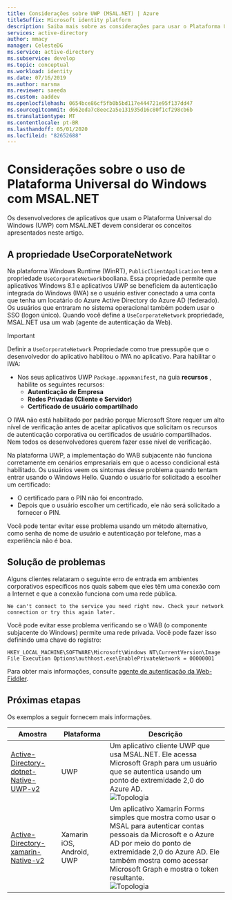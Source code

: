 ```yaml
---
title: Considerações sobre UWP (MSAL.NET) | Azure
titleSuffix: Microsoft identity platform
description: Saiba mais sobre as considerações para usar o Plataforma Universal do Windows (UWP) com a MSAL.NET (biblioteca de autenticação da Microsoft para .NET).
services: active-directory
author: mmacy
manager: CelesteDG
ms.service: active-directory
ms.subservice: develop
ms.topic: conceptual
ms.workload: identity
ms.date: 07/16/2019
ms.author: marsma
ms.reviewer: saeeda
ms.custom: aaddev
ms.openlocfilehash: 0654bce86cf5fb0b5bd117e444721e95f137dd47
ms.sourcegitcommit: d662eda7c8eec2a5e131935d16c80f1cf298cb6b
ms.translationtype: MT
ms.contentlocale: pt-BR
ms.lasthandoff: 05/01/2020
ms.locfileid: "82652688"
---
```

# <a name="considerations-for-using-universal-windows-platform-with-msalnet"></a>Considerações sobre o uso de Plataforma Universal do Windows com MSAL.NET
Os desenvolvedores de aplicativos que usam o Plataforma Universal do Windows (UWP) com MSAL.NET devem considerar os conceitos apresentados neste artigo.

## <a name="the-usecorporatenetwork-property"></a>A propriedade UseCorporateNetwork
Na plataforma Windows Runtime (WinRT), `PublicClientApplication` tem a propriedade `UseCorporateNetwork`booliana. Essa propriedade permite que aplicativos Windows 8.1 e aplicativos UWP se beneficiem da autenticação integrada do Windows (IWA) se o usuário estiver conectado a uma conta que tenha um locatário do Azure Active Directory do Azure AD (federado). Os usuários que entraram no sistema operacional também podem usar o SSO (logon único). Quando você define a `UseCorporateNetwork` propriedade, MSAL.NET usa um wab (agente de autenticação da Web).

> [!IMPORTANT]
> Definir a `UseCorporateNetwork` Propriedade como true pressupõe que o desenvolvedor do aplicativo habilitou o IWA no aplicativo. Para habilitar o IWA:
> - Nos seus aplicativos UWP `Package.appxmanifest`, na guia **recursos** , habilite os seguintes recursos:
>   - **Autenticação de Empresa**
>   - **Redes Privadas (Cliente e Servidor)**
>   - **Certificado de usuário compartilhado**

O IWA não está habilitado por padrão porque Microsoft Store requer um alto nível de verificação antes de aceitar aplicativos que solicitam os recursos de autenticação corporativa ou certificados de usuário compartilhados. Nem todos os desenvolvedores querem fazer esse nível de verificação.

Na plataforma UWP, a implementação do WAB subjacente não funciona corretamente em cenários empresariais em que o acesso condicional está habilitado. Os usuários veem os sintomas desse problema quando tentam entrar usando o Windows Hello. Quando o usuário for solicitado a escolher um certificado:

- O certificado para o PIN não foi encontrado.
- Depois que o usuário escolher um certificado, ele não será solicitado a fornecer o PIN.

Você pode tentar evitar esse problema usando um método alternativo, como senha de nome de usuário e autenticação por telefone, mas a experiência não é boa.

## <a name="troubleshooting"></a>Solução de problemas

Alguns clientes relataram o seguinte erro de entrada em ambientes corporativos específicos nos quais sabem que eles têm uma conexão com a Internet e que a conexão funciona com uma rede pública.

```Text
We can't connect to the service you need right now. Check your network connection or try this again later.
```

Você pode evitar esse problema verificando se o WAB (o componente subjacente do Windows) permite uma rede privada. Você pode fazer isso definindo uma chave do registro:

```Text
HKEY_LOCAL_MACHINE\SOFTWARE\Microsoft\Windows NT\CurrentVersion\Image File Execution Options\authhost.exe\EnablePrivateNetwork = 00000001
```

Para obter mais informações, consulte [agente de autenticação da Web-Fiddler](https://docs.microsoft.com/windows/uwp/security/web-authentication-broker#fiddler).

## <a name="next-steps"></a>Próximas etapas
Os exemplos a seguir fornecem mais informações.

Amostra | Plataforma | Descrição 
|------ | -------- | -----------|
|[Active-Directory-dotnet-Native-UWP-v2](https://github.com/azure-samples/active-directory-dotnet-native-uwp-v2) | UWP | Um aplicativo cliente UWP que usa MSAL.NET. Ele acessa Microsoft Graph para um usuário que se autentica usando um ponto de extremidade 2,0 do Azure AD. <br>![Topologia](media/msal-net-uwp-considerations/topology-native-uwp.png)|
|[Active-Directory-xamarin-Native-v2](https://github.com/Azure-Samples/active-directory-xamarin-native-v2) | Xamarin iOS, Android, UWP | Um aplicativo Xamarin Forms simples que mostra como usar o MSAL para autenticar contas pessoais da Microsoft e o Azure AD por meio do ponto de extremidade 2,0 do Azure AD. Ele também mostra como acessar Microsoft Graph e mostra o token resultante. <br>![Topologia](media/msal-net-uwp-considerations/topology-xamarin-native.png)|

